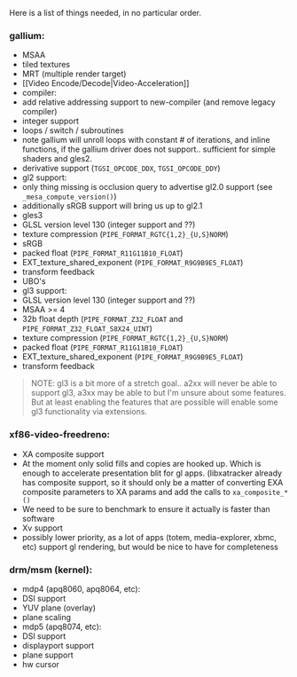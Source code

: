 Here is a list of things needed, in no particular order.

### gallium:
* MSAA
* tiled textures
* MRT (multiple render target)
* [[Video Encode/Decode|Video-Acceleration]]
* compiler:
 * add relative addressing support to new-compiler (and remove legacy compiler)
 * integer support
 * loops / switch / subroutines
  * note gallium will unroll loops with constant # of iterations, and inline functions, if the gallium driver does not support.. sufficient for simple shaders and gles2.
 * derivative support (`TGSI_OPCODE_DDX`, `TGSI_OPCODE_DDY`)
* gl2 support:
 * only thing missing is occlusion query to advertise gl2.0 support (see `_mesa_compute_version()`)
 * additionally sRGB support will bring us up to gl2.1
* gles3
 * GLSL version level 130 (integer support and ??)
 * texture compression (`PIPE_FORMAT_RGTC{1,2}_{U,S}NORM`)
 * sRGB
 * packed float (`PIPE_FORMAT_R11G11B10_FLOAT`)
 * EXT_texture_shared_exponent (`PIPE_FORMAT_R9G9B9E5_FLOAT`)
 * transform feedback
 * UBO's
* gl3 support:
 * GLSL version level 130 (integer support and ??)
 * MSAA >= 4
 * 32b float depth (`PIPE_FORMAT_Z32_FLOAT` and `PIPE_FORMAT_Z32_FLOAT_S8X24_UINT`)
 * texture compression (`PIPE_FORMAT_RGTC{1,2}_{U,S}NORM`)
 * packed float (`PIPE_FORMAT_R11G11B10_FLOAT`)
 * EXT_texture_shared_exponent (`PIPE_FORMAT_R9G9B9E5_FLOAT`)
 * transform feedback

> NOTE: gl3 is a bit more of a stretch goal.. a2xx will never be able to support gl3, a3xx may be able to but I'm unsure about some features.  But at least enabling the features that are possible will enable some gl3 functionality via extensions.


### xf86-video-freedreno:
* XA composite support  
 * At the moment only solid fills and copies are hooked up.  Which is enough to accelerate presentation blit for gl apps.  (libxatracker already has composite support, so it should only be a matter of converting EXA composite parameters to XA params and add the calls to `xa_composite_*()`
 * We need to be sure to benchmark to ensure it actually is faster than software
* Xv support
 * possibly lower priority, as a lot of apps (totem, media-explorer, xbmc, etc) support gl rendering, but would be nice to have for completeness

### drm/msm (kernel):
* mdp4 (apq8060, apq8064, etc):
 * DSI support
 * YUV plane (overlay)
 * plane scaling
* mdp5 (apq8074, etc):
 * DSI support
 * displayport support
 * plane support
 * hw cursor
